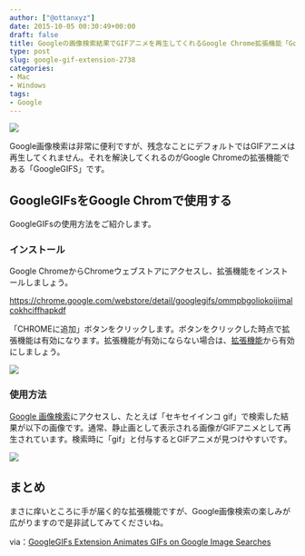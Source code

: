 ```yaml
---
author: ["@ottanxyz"]
date: 2015-10-05 00:30:49+00:00
draft: false
title: Googleの画像検索結果でGIFアニメを再生してくれるGoogle Chrome拡張機能「GoogleGIFs」
type: post
slug: google-gif-extension-2738
categories:
- Mac
- Windows
tags:
- Google
---
```


![](/uploads/2015/10/151005-5611bfffcbde4.png)






Google画像検索は非常に便利ですが、残念なことにデフォルトではGIFアニメは再生してくれません。それを解決してくれるのがGoogle Chromeの拡張機能である「GoogleGIFS」です。





## GoogleGIFsをGoogle Chromで使用する





GoogleGIFsの使用方法をご紹介します。





### インストール





Google ChromeからChromeウェブストアにアクセスし、拡張機能をインストールしましょう。



https://chrome.google.com/webstore/detail/googlegifs/ommpbgoliokoijimalcokhciffhapkdf



「CHROMEに追加」ボタンをクリックします。ボタンをクリックした時点で拡張機能は有効になります。拡張機能が有効にならない場合は、[拡張機能](chrome://extensions/)から有効にしましょう。





![](/uploads/2015/10/151005-5611c47127e9e.png)






### 使用方法





[Google 画像検索](https://www.google.co.jp/imghp)にアクセスし、たとえば「セキセイインコ gif」で検索した結果が以下の画像です。通常、静止画として表示される画像がGIFアニメとして再生されています。検索時に「gif」と付与するとGIFアニメが見つけやすいです。





![](/uploads/2015/10/151005-5611c0c8165c2.gif)






## まとめ





まさに痒いところに手が届く的な拡張機能ですが、Google画像検索の楽しみが広がりますので是非試してみてくださいね。





via：[GoogleGIFs Extension Animates GIFs on Google Image Searches](https://lifehacker.com/googlegifs-extension-animates-gifs-on-google-image-sear-1734457704)
